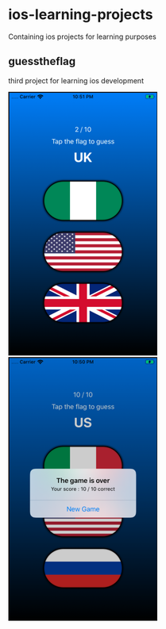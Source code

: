 # ios-learning-projects
Containing ios projects for learning purposes

## guesstheflag
third project for learning ios development


![alt text](https://raw.githubusercontent.com/rifansyah/guesstheflag/master/screenshot/Screen%20Shot%202019-11-02%20at%2022.51.27.png)
![alt text](https://raw.githubusercontent.com/rifansyah/guesstheflag/master/screenshot/Screen%20Shot%202019-11-02%20at%2022.50.39.png)
